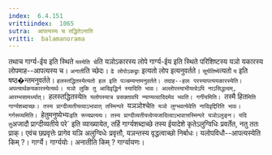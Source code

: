 ```yaml
---
index:  6.4.151
vrittiindex:  1065
sutra:  आपत्यस्य च तद्धितेऽनाति
vritti:  balamanorama 
---
```


तथाच गार्ग्य-ईय इति स्थिते `यस्येति चे`ति यञोऽकारस्य लोपे गार्ग्य-ईय इति स्थिते परिशिष्टस्य यञो यकारस्य लोपमाह--आपत्यस्य च। `अनाती`ति च्छेदः। `ढे लोपोऽकद्व्राः` इत्यतो लोप इत्यनुवर्तते। `सूर्यतिष्ये`त्यतो `य` इति षष्ठ�न्तमनुवर्तते। `हलस्तद्धितस्येत्यतो हल इति पञ्चम्यन्तमनुवर्तते। तदाह--हलः परस्यापत्ययकारस्येति। अपत्यार्थकयकारस्येत्यर्थः। यञो लुकि तु आदिवृद्धिर्न स्यादिति भावः। अल्लोपस्याभीयत्वेऽपि नाऽसिद्धत्वम्, आरम्भसामर्थ्यात्। `हलस्तद्धितस्ये`ति यलोपस्यात्र प्रसक्तावपि न्याय्यत्वादिदमेव भवति। गर्गीयमिति। `तस्मै हित`मिति गार्ग्यशब्दाच्छः। तस्य प्राग्दीव्यतीयत्वाऽभावात् तस्मिन्परे `यञञोश्चे`ति यञो लुग्भवत्येवेति नादिवृद्दिरिति भावः। गर्गरूप्यमिति। `हेतुमनुष्येभ्यः` इति रूप्यप्रत्ययः। तस्य प्राग्दीव्यतीयत्वेप्यजादित्वाऽभावात्तस्मिन्परे यञोऽलुङ्न। यदि तु `अजादौ प्राग्दीव्यतीये परे` इति व्याख्यायेत, तर्हि गार्ग्यशब्दाच्छे तस्य ईयादेशे कृतेऽलुग्विधिः प्रवर्तेत, नतु ततः प्राक्। एवंच छप्रवृत्तेः प्रागेव यञि अलुग्विधेः प्रवृत्तौ, यञन्तस्य वृद्धत्वाच्छो निर्बाधः। यलोपविधौ--आपत्यस्येति किम् ?। गार्ग्ये। गार्ग्ययोः। अनातीति किम् ? गार्ग्यायणः। 

